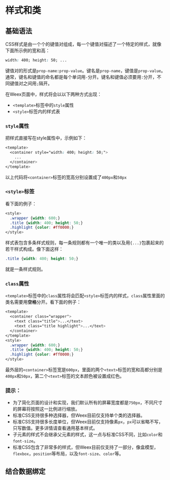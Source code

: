 # 样式和类

## 基础语法

CSS样式是由一个个的键值对组成，每一个键值对描述了一个特定的样式，就像下面所示例的宽和高：

```css
width: 400; height: 50; ...
```

键值对的形式是`prop-name:prop-value`。键名是`prop-name`，键值是`prop-value`。通常，键名和键值的命名都是每个单词用`-`分开。键名和键值必须要用`:`分开，不同键值对之间用`;`隔开。

在Weex页面中，样式将会以以下两种方式出现：

* `<template>`标签中的`style`属性
* `<style>`标签内的样式表

### `style`属性

把样式直接写在style属性中，示例如下：

```css
<template>
  <container style="width: 400; height: 50;">
    ...
  </container>
</template>
```

以上代码将`<container>`标签的宽高分别设置成了`400px`和`50px`

### `<style>`标签

看下面的例子：

```css
<style>
  .wrapper {width: 600;}
  .title {width: 400; height: 50;}
  .highlight {color: #ff0000;}
</style>
```

样式表包含多条样式规则，每一条规则都有一个唯一的类以及用`{...}`包裹起来的若干样式构成。像下面这样：

```css
.title {width: 400; height: 50;}
```

就是一条样式规则。

### `class`属性

`<template>`标签中的`class`属性将会匹配`<style>`标签内的样式，`class`属性里面的类名需要用**空格**分开。看下面的例子：

```css
<template>
  <container class="wrapper">
    <text class="title">...</text>
    <text class="title highlight">...</text>
  </container>
</template>
<style>
  .wrapper {width: 600;}
  .title {width: 400; height: 50;}
  .highlight {color: #ff0000;}
</style>
```

最外层的`<container>`标签宽是`600px`，里面的两个`<text>`标签的宽和高都分别是`400px`和`50px`，第二个`<text>`标签的文本颜色被设置成红色。

### 提示：

* 为了简化页面的设计和实现，我们默认所有的屏幕宽度都是`750px`，不同尺寸的屏幕将按照这一比例进行缩放。
* 标准CSS支持很多种选择器，但Weex目前仅支持单个类的选择器。
* 标准CSS支持很多长度单位，但Weex目前仅支持像素`px`，`px`可以省略不写，只写数值。更多详情请查看通用基本样式。
* 子元素的样式不会继承父元素的样式，这一点与标准CSS不同，比如`color`和`font-size`。
* 标准CSS包含了非常多的样式，但Weex目前仅支持了一部分，像盒模型，`flexbox`，`position`等布局，以及`font-size`、`color`等。

## 结合数据绑定

